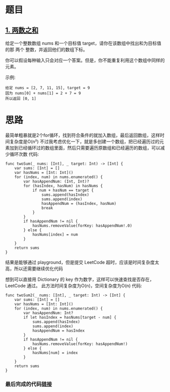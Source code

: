 # 题目

## [1. 两数之和](https://leetcode-cn.com/problems/two-sum/)

给定一个整数数组 nums 和一个目标值 target，请你在该数组中找出和为目标值的那 两个 整数，并返回他们的数组下标。

你可以假设每种输入只会对应一个答案。但是，你不能重复利用这个数组中同样的元素。

示例:

```
给定 nums = [2, 7, 11, 15], target = 9
因为 nums[0] + nums[1] = 2 + 7 = 9
所以返回 [0, 1] 
```

# 思路

最简单粗暴就是2个for循环，找到符合条件的就加入数组，最后返回数组，这样时间复杂度是O(n²)
不过我考虑优化一下，就是多创建一个数组，把已经遍历过的元素加到已经循环过的数组里面，然后只需要遍历原数组和已经遍历的数组，可以减少循环次数
代码:

```
func twoSum(_ nums: [Int], _ target: Int) -> [Int] {
    var sums: [Int] = []
    var hasNums = [Int: Int]()
    for (index, num) in nums.enumerated() {
        var hasAppendNum: (Int, Int)?
        for (hasIndex, hasNum) in hasNums {
            if num + hasNum == target {
                sums.append(hasIndex)
                sums.append(index)
                hasAppendNum = (hasIndex, hasNum)
                break
            }
        }
        if hasAppendNum != nil {
            hasNums.removeValue(forKey: hasAppendNum!.0)
        } else {
            hasNums[index] = num
        }
    }
    return sums
}
```

结果是能够通过 playground，但是提交 LeetCode 超时，应该是时间复杂度太高，所以还需要继续优化代码

想到可以直接用 Dictionary 的 key 作为数字，这样可以快速查找是否存在， LeetCode 通过。
此方法时间复杂度为O(n)，空间复杂度为O(n)
代码:

```
func twoSum2(_ nums: [Int], _ target: Int) -> [Int] {
    var sums: [Int] = []
    var hasNums = [Int: Int]()
    for (index, num) in nums.enumerated() {
        var hasAppendNum: Int?
        if let hasIndex = hasNums[target - num] {
            sums.append(hasIndex)
            sums.append(index)
            hasAppendNum = hasIndex
        }
        if hasAppendNum != nil {
            hasNums.removeValue(forKey: hasAppendNum!)
        } else {
            hasNums[num] = index
        }
    }
    return sums
}
```

### 最后完成的代码[链接](https://github.com/pepsikirk/LeetCode/blob/master/Algorithm/1.TwoSum/TwoSum.swift)




